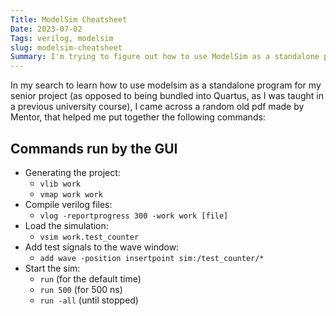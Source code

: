 ```yaml
---
Title: ModelSim Cheatsheet
Date: 2023-07-02
Tags: verilog, modelsim
slug: modelsim-cheatsheet
Summary: I'm trying to figure out how to use ModelSim as a standalone program for compiling and synthesizing verilog
---
```


In my search to learn how to use modelsim as a standalone program for my senior project (as opposed to being bundled into Quartus, as I was taught in a previous university course), I came across a random old pdf made by Mentor, that helped me put together the following commands:

## Commands run by the GUI

- Generating the project:
    - `vlib work`
    - `vmap work work`
- Compile verilog files:
    - `vlog -reportprogress 300 -work work [file]`
- Load the simulation:
    - `vsim work.test_counter`
- Add test signals to the wave window:
    - `add wave -position insertpoint sim:/test_counter/*`
- Start the sim:
    - `run` (for the default time)
    - `run 500` (for 500 ns)
    - `run -all` (until stopped)